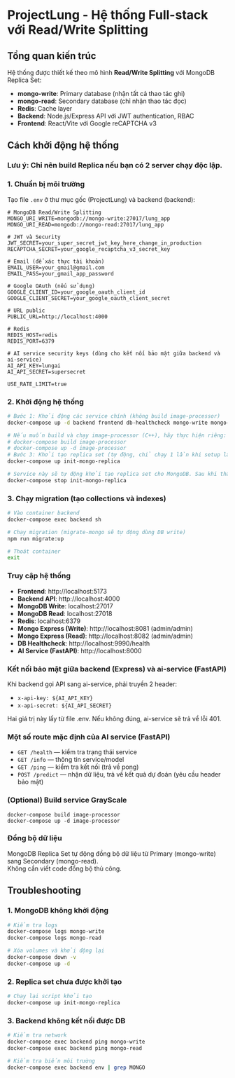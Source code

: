 # ProjectLung - Hệ thống Full-stack với Read/Write Splitting

## Tổng quan kiến trúc

Hệ thống được thiết kế theo mô hình **Read/Write Splitting** với MongoDB Replica Set:

- **mongo-write**: Primary database (nhận tất cả thao tác ghi)
- **mongo-read**: Secondary database (chỉ nhận thao tác đọc)  
- **Redis**: Cache layer
- **Backend**: Node.js/Express API với JWT authentication, RBAC
- **Frontend**: React/Vite với Google reCAPTCHA v3

## Cách khởi động hệ thống

### Lưu ý: Chỉ nên build Replica nếu bạn có 2 server chạy độc lập.

### 1. Chuẩn bị môi trường

Tạo file `.env` ở thư mục gốc (ProjectLung) và backend (backend):

```env
# MongoDB Read/Write Splitting
MONGO_URI_WRITE=mongodb://mongo-write:27017/lung_app
MONGO_URI_READ=mongodb://mongo-read:27017/lung_app

# JWT và Security
JWT_SECRET=your_super_secret_jwt_key_here_change_in_production
RECAPTCHA_SECRET=your_google_recaptcha_v3_secret_key

# Email (để xác thực tài khoản)
EMAIL_USER=your_gmail@gmail.com
EMAIL_PASS=your_gmail_app_password

# Google OAuth (nếu sử dụng)
GOOGLE_CLIENT_ID=your_google_oauth_client_id
GOOGLE_CLIENT_SECRET=your_google_oauth_client_secret

# URL public
PUBLIC_URL=http://localhost:4000

# Redis
REDIS_HOST=redis
REDIS_PORT=6379

# AI service security keys (dùng cho kết nối bảo mật giữa backend và ai-service)
AI_API_KEY=lungai
AI_API_SECRET=supersecret

USE_RATE_LIMIT=true
```


### 2. Khởi động hệ thống

```bash
# Bước 1: Khởi động các service chính (không build image-processor)
docker-compose up -d backend frontend db-healthcheck mongo-write mongo-read mongo-express-write mongo-express-read redis

# Nếu muốn build và chạy image-processor (C++), hãy thực hiện riêng:
# docker-compose build image-processor
# docker-compose up -d image-processor
# Bước 3: Khởi tạo replica set (tự động, chỉ chạy 1 lần khi setup lần đầu)
docker-compose up init-mongo-replica

# Service này sẽ tự động khởi tạo replica set cho MongoDB. Sau khi thấy log "ok" hoặc không còn lỗi, bạn có thể dừng service này:
docker-compose stop init-mongo-replica
```

### 3. Chạy migration (tạo collections và indexes)

```bash
# Vào container backend
docker-compose exec backend sh

# Chạy migration (migrate-mongo sẽ tự động dùng DB write)
npm run migrate:up

# Thoát container
exit
```


### Truy cập hệ thống

- **Frontend**: http://localhost:5173
- **Backend API**: http://localhost:4000
- **MongoDB Write**: localhost:27017
- **MongoDB Read**: localhost:27018
- **Redis**: localhost:6379
- **Mongo Express (Write)**: http://localhost:8081 (admin/admin)
- **Mongo Express (Read)**: http://localhost:8082 (admin/admin)
- **DB Healthcheck**: http://localhost:9990/health
- **AI Service (FastAPI)**: http://localhost:8000

### Kết nối bảo mật giữa backend (Express) và ai-service (FastAPI)

Khi backend gọi API sang ai-service, phải truyền 2 header:

- `x-api-key: ${AI_API_KEY}`
- `x-api-secret: ${AI_API_SECRET}`

Hai giá trị này lấy từ file .env. Nếu không đúng, ai-service sẽ trả về lỗi 401.
### Một số route mặc định của AI service (FastAPI)

- `GET /health` — kiểm tra trạng thái service
- `GET /info` — thông tin service/model
- `GET /ping` — kiểm tra kết nối (trả về pong)
- `POST /predict` — nhận dữ liệu, trả về kết quả dự đoán (yêu cầu header bảo mật)

### (Optional) Build service GrayScale 
```
docker-compose build image-processor
docker-compose up -d image-processor
```

### Đồng bộ dữ liệu

MongoDB Replica Set tự động đồng bộ dữ liệu từ Primary (mongo-write) sang Secondary (mongo-read).  
Không cần viết code đồng bộ thủ công.

## Troubleshooting

### 1. MongoDB không khởi động

```bash
# Kiểm tra logs
docker-compose logs mongo-write
docker-compose logs mongo-read

# Xóa volumes và khởi động lại
docker-compose down -v
docker-compose up -d
```

### 2. Replica set chưa được khởi tạo

```bash
# Chạy lại script khởi tạo
docker-compose up init-mongo-replica
```

### 3. Backend không kết nối được DB

```bash
# Kiểm tra network
docker-compose exec backend ping mongo-write
docker-compose exec backend ping mongo-read

# Kiểm tra biến môi trường
docker-compose exec backend env | grep MONGO
```
